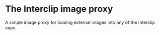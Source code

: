 # The Interclip image proxy
A simple image proxy for loading external images into any of the Interclip apps
